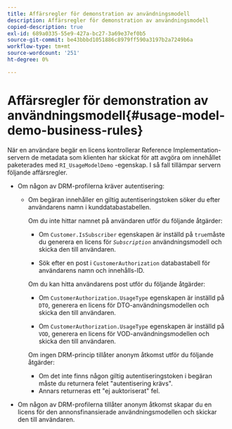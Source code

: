 ```yaml
---
title: Affärsregler för demonstration av användningsmodell
description: Affärsregler för demonstration av användningsmodell
copied-description: true
exl-id: 689a0335-55e9-427a-bc27-3a69e37ef0b5
source-git-commit: be43bbbd1051886c8979ff590a3197b2a7249b6a
workflow-type: tm+mt
source-wordcount: '251'
ht-degree: 0%

---
```


# Affärsregler för demonstration av användningsmodell{#usage-model-demo-business-rules}

När en användare begär en licens kontrollerar Reference Implementation-servern de metadata som klienten har skickat för att avgöra om innehållet paketerades med `RI_UsageModelDemo` -egenskap. I så fall tillämpar servern följande affärsregler.

* Om någon av DRM-profilerna kräver autentisering:

   * Om begäran innehåller en giltig autentiseringstoken söker du efter användarens namn i kunddatabastabellen.

      Om du inte hittar namnet på användaren utför du följande åtgärder:

      * Om `Customer.IsSubscriber` egenskapen är inställd på `true`måste du generera en licens för *`Subscription`* användningsmodell och skicka den till användaren.

      * Sök efter en post i `CustomerAuthorization` databastabell för användarens namn och innehålls-ID.

      Om du kan hitta användarens post utför du följande åtgärder:

      * Om `CustomerAuthorization.UsageType` egenskapen är inställd på `DTO`, generera en licens för DTO-användningsmodellen och skicka den till användaren.

      * Om `CustomerAuthorization.UsageType` egenskapen är inställd på `VOD`, generera en licens för VOD-användningsmodellen och skicka den till användaren.

      Om ingen DRM-princip tillåter anonym åtkomst utför du följande åtgärder:

      * Om det inte finns någon giltig autentiseringstoken i begäran måste du returnera felet &quot;autentisering krävs&quot;.
      * Annars returneras ett &quot;ej auktoriserat&quot; fel.



* Om någon av DRM-profilerna tillåter anonym åtkomst skapar du en licens för den annonsfinansierade användningsmodellen och skickar den till användaren.
